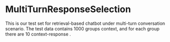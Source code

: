 # MultiTurnResponseSelection

This is our test set for retrieval-based chatbot under multi-turn conversation scenario. The test data contains 1000 groups context, and for each group there are 10 context-response 
.
